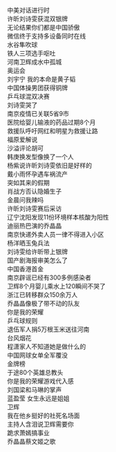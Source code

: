 中美对话进行时  
许昕刘诗雯获混双银牌  
无论结果你们都是中国骄傲  
微信终于支持多设备同时在线  
水谷隼吹球  
铁人三项选手呕吐  
河南卫辉成水中孤城  
奥运会  
刘宇宁 我的本命是黄子韬  
中国体操男团获得铜牌  
乒乓球混双决赛  
刘诗雯哭了  
南京疫情已关联5省9市  
医院给婴儿输液的药品过期8个月  
救援队呼吁网红和明星为救援让路  
福原爱解说  
沙溢评论胡可  
韩庚换发型像换了一个人  
杨紫说许昕刘诗雯依旧是好样的  
戴小雨怀孕遇车祸流产  
突如其来的假期  
肖战方否认隐婚生子  
金晨问我辣吗  
许昕刘诗雯赛后采访  
辽宁沈阳发现11份环境样本核酸为阳性  
迪丽热巴演的乔晶晶  
南京快递外卖人员一律不得进入小区  
杨洋晒玉兔兵法  
刘诗雯给许昕带上银牌  
国产剧海报审美怎么了  
中国香港首金  
南京辟谣已经有300多例感染者  
卫辉8个月婴儿乘水上120瞬间不哭了  
浙江已转移群众150余万人  
乔晶晶像极了带不动的队友  
你是我的荣耀  
乒乓球规则  
退伍军人捐5万根玉米送往河南  
台风烟花  
程潇家人不知道她是做什么的  
中国网球女单全军覆没  
金牌榜  
于途80个英雄总教头  
你是我的荣耀游戏代入感  
刘国梁和马琳的掌声  
蓝盈莹 女生永远是姐姐  
卫辉  
我在他乡挺好的社死名场面  
主持人含泪说卫辉需要你  
跪求萧嫣搞事业  
乔晶晶蔡文姬之歌  
